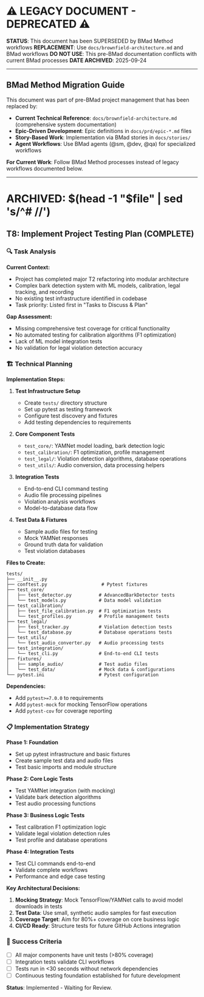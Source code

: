 # ⚠️ LEGACY DOCUMENT - DEPRECATED ⚠️

**STATUS**: This document has been SUPERSEDED by BMad Method workflows
**REPLACEMENT**: Use `docs/brownfield-architecture.md` and BMad workflows
**DO NOT USE**: This pre-BMad documentation conflicts with current BMad processes
**DATE ARCHIVED**: 2025-09-24

---

## BMad Method Migration Guide

This document was part of pre-BMad project management that has been replaced by:

- **Current Technical Reference**: `docs/brownfield-architecture.md` (comprehensive system documentation)
- **Epic-Driven Development**: Epic definitions in `docs/prd/epic-*.md` files
- **Story-Based Work**: Implementation via BMad stories in `docs/stories/`
- **Agent Workflows**: Use BMad agents (@sm, @dev, @qa) for specialized workflows

**For Current Work**: Follow BMad Method processes instead of legacy workflows documented below.

---

# ARCHIVED: $(head -1 "$file" | sed 's/^# //')

## T8: Implement Project Testing Plan (COMPLETE)

### 🔍 **Task Analysis**

**Current Context:**
- Project has completed major T2 refactoring into modular architecture
- Complex bark detection system with ML models, calibration, legal tracking, and recording
- No existing test infrastructure identified in codebase
- Task priority: Listed first in "Tasks to Discuss & Plan"

**Gap Assessment:**
- Missing comprehensive test coverage for critical functionality
- No automated testing for calibration algorithms (F1 optimization)
- Lack of ML model integration tests  
- No validation for legal violation detection accuracy

### 🏗️ **Technical Planning**

**Implementation Steps:**

1. **Test Infrastructure Setup**
   - Create `tests/` directory structure
   - Set up pytest as testing framework 
   - Configure test discovery and fixtures
   - Add testing dependencies to requirements

2. **Core Component Tests**
   - `test_core/`: YAMNet model loading, bark detection logic
   - `test_calibration/`: F1 optimization, profile management
   - `test_legal/`: Violation detection algorithms, database operations
   - `test_utils/`: Audio conversion, data processing helpers

3. **Integration Tests**
   - End-to-end CLI command testing
   - Audio file processing pipelines
   - Violation analysis workflows
   - Model-to-database data flow

4. **Test Data & Fixtures**
   - Sample audio files for testing
   - Mock YAMNet responses
   - Ground truth data for validation
   - Test violation databases

**Files to Create:**
```
tests/
├── __init__.py
├── conftest.py                    # Pytest fixtures
├── test_core/
│   ├── test_detector.py          # AdvancedBarkDetector tests
│   └── test_models.py            # Data model validation
├── test_calibration/
│   ├── test_file_calibration.py  # F1 optimization tests
│   └── test_profiles.py          # Profile management tests
├── test_legal/
│   ├── test_tracker.py           # Violation detection tests
│   └── test_database.py          # Database operations tests
├── test_utils/
│   └── test_audio_converter.py   # Audio processing tests
├── test_integration/
│   └── test_cli.py               # End-to-end CLI tests
├── fixtures/
│   ├── sample_audio/             # Test audio files
│   └── test_data/                # Mock data & configurations
└── pytest.ini                    # Pytest configuration
```

**Dependencies:**
- Add `pytest>=7.0.0` to requirements
- Add `pytest-mock` for mocking TensorFlow operations
- Add `pytest-cov` for coverage reporting

### 📋 **Implementation Strategy**

**Phase 1: Foundation** 
- Set up pytest infrastructure and basic fixtures
- Create sample test data and audio files
- Test basic imports and module structure

**Phase 2: Core Logic Tests**
- Test YAMNet integration (with mocking)
- Validate bark detection algorithms
- Test audio processing functions

**Phase 3: Business Logic Tests**
- Test calibration F1 optimization logic
- Validate legal violation detection rules
- Test profile and database operations  

**Phase 4: Integration Tests**
- Test CLI commands end-to-end
- Validate complete workflows
- Performance and edge case testing

**Key Architectural Decisions:**

1. **Mocking Strategy**: Mock TensorFlow/YAMNet calls to avoid model downloads in tests
2. **Test Data**: Use small, synthetic audio samples for fast execution
3. **Coverage Target**: Aim for 80%+ coverage on core business logic
4. **CI/CD Ready**: Structure tests for future GitHub Actions integration

### 🎯 **Success Criteria**

- [ ] All major components have unit tests (>80% coverage)
- [ ] Integration tests validate CLI workflows
- [ ] Tests run in <30 seconds without network dependencies
- [ ] Continuous testing foundation established for future development

**Status**: Implemented - Waiting for Review.